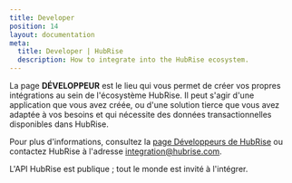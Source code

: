 ```yaml
---
title: Developer
position: 14
layout: documentation
meta:
  title: Developer | HubRise
  description: How to integrate into the HubRise ecosystem.
---
```


La page **DÉVELOPPEUR** est le lieu qui vous permet de créer vos propres intégrations au sein de l'écosystème HubRise. Il peut s'agir d'une application que vous avez créée, ou d'une solution tierce que vous avez adaptée à vos besoins et qui nécessite des données transactionnelles disponibles dans HubRise.

Pour plus d'informations, consultez la [page Développeurs de HubRise](/developers) ou contactez HubRise à l'adresse [integration@hubrise.com](mailto:integration@hubrise.com).

L'API HubRise est publique ; tout le monde est invité à l'intégrer.

